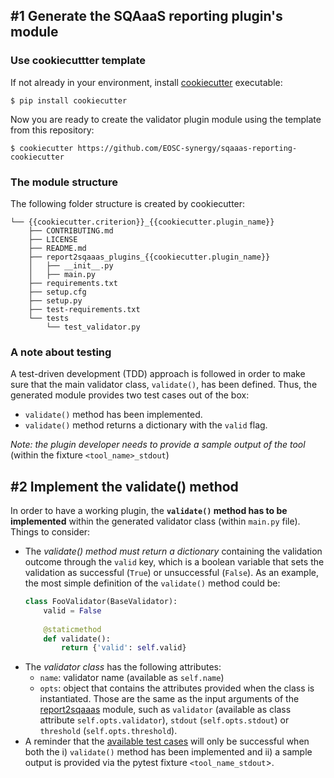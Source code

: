 ## #1 Generate the SQAaaS reporting plugin's module

### Use cookiecuttter template
If not already in your environment, install 
[cookiecutter](https://cookiecutter.readthedocs.io/) executable:
```console
$ pip install cookiecutter
```

Now you are ready to create the validator plugin module using the 
template from this repository:
```console
$ cookiecutter https://github.com/EOSC-synergy/sqaaas-reporting-cookiecutter
```

### The module structure
The following folder structure is created by cookiecutter:
```console
└── {{cookiecutter.criterion}}_{{cookiecutter.plugin_name}}
    ├── CONTRIBUTING.md
    ├── LICENSE
    ├── README.md
    ├── report2sqaaas_plugins_{{cookiecutter.plugin_name}}
    │   ├── __init__.py
    │   ├── main.py
    ├── requirements.txt
    ├── setup.cfg
    ├── setup.py
    ├── test-requirements.txt
    └── tests
        └── test_validator.py
```

### A note about testing
A test-driven development (TDD) approach is followed in order to make sure that
the main validator class, `validate()`, has been defined. Thus, the generated 
module provides two test cases out of the box:
- `validate()` method has been implemented.
- `validate()` method returns a dictionary with the `valid` flag.

*Note: the plugin developer needs to provide a sample output of the tool* (within the
fixture `<tool_name>_stdout`)

## #2 Implement the validate() method
In order to have a working plugin, the **`validate()` method has to be implemented**
within the generated validator class (within `main.py` file). Things to consider:
 - The *validate() method must return a dictionary* containing the validation outcome
   through the `valid` key, which is a boolean variable that sets the validation as
   successful (`True`) or unsuccessful (`False`). As an example, the most simple
   definition of the `validate()` method could be:
   ```python
   class FooValidator(BaseValidator):
       valid = False
       
       @staticmethod
       def validate():
           return {'valid': self.valid}
   ```
  - The *validator class* has the following attributes:
    - `name`: validator name (available as `self.name`)
    - `opts`: object that contains the attributes provided when the class is 
      instantiated. Those are the same as the input arguments of the
      [report2sqaaas](https://github.com/eosc-synergy/reporting-sqaaas) module,
      such as `validator` (available as class attribute `self.opts.validator`),
      `stdout` (`self.opts.stdout`) or `threshold` (`self.opts.threshold`).
  - A reminder that the [available test cases](%7B%7Bcookiecutter.criterion%7D%7D_%7B%7Bcookiecutter.plugin_name%7D%7D/tests/test_validator.py) will only be
    successful when both the i) `validate()` method has been implemented and ii) a
    sample output is provided via the pytest fixture `<tool_name_stdout`>.
